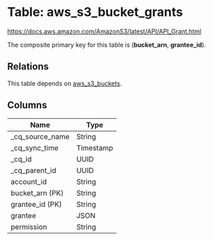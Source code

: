 # Table: aws_s3_bucket_grants

https://docs.aws.amazon.com/AmazonS3/latest/API/API_Grant.html

The composite primary key for this table is (**bucket_arn**, **grantee_id**).

## Relations

This table depends on [aws_s3_buckets](aws_s3_buckets.md).

## Columns

| Name          | Type          |
| ------------- | ------------- |
|_cq_source_name|String|
|_cq_sync_time|Timestamp|
|_cq_id|UUID|
|_cq_parent_id|UUID|
|account_id|String|
|bucket_arn (PK)|String|
|grantee_id (PK)|String|
|grantee|JSON|
|permission|String|
